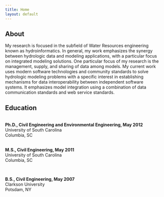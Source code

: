 ```yaml
---
title: Home
layout: default
---
```


## About

My research is focused in the subfield of Water Resources engineering known as hydroinformatics. In general, my work emphasizes the synergy between hydrologic data and modeling applications, with a particular focus on integrated modeling solutions. One particular focus of my research is the management, supply, and sharing of data among models. My current work uses modern software technologies and community standards to solve hydrologic modeling problems with a specific interest in establishing mechanisms for data interoperability between independent software systems. It emphasizes model integration using a combination of data communication standards and web service standards. 

<!-- ## Professional Experience
<p> In 2012, I accepted a post doctoral research position at the University of South Carolina under the advisement of <a target="_blank" href="http://www.ce.sc.edu/DeptInfo/Members/Faculty/goodall.html">Jonathan Goodall</a>.  . Part of my research during this appointment was evaluating the use of the Microsoft Azure cloud environment for model hosting. The product of this work is a web portal for <a target="_blank" href="http://swat.tamu.edu/"> Soil and Water Assessment Tool (SWAT)</a> model hosting, storage, and data visualization.</p>
<p> Another aspect of my research is deriving a scalable watershed delineation algorithm.  As watershed areas become larger and elevation resolution becomes finer, it is apparent that our current delineation methods are not satisfactory.  By separating Digital Elevation Model (DEM) processing from the delineation procedure, an efficient algorithm was derived that leverages pre-processed <a target="_blank" href="http://www.horizon-systems.com/nhdplus/">NHD+</a> data.  This algorithm was found to be 2.5 times faster than <a target="_blank" href="http://www.esri.com/software/arcgis/arcgis-for-home">ArcGIS</a> and 2.7 times faster than <a target="_blank" href="http://hydrology.usu.edu/taudem/taudem5.0/index.html">TauDEM</a> when delineating a 39793 sq km basin. </p> 
<p>A more comprehensive list of my current and past work is provided on my <a href="/research">research</a> and <a href="/research_statement">research statement</a> pages. </p> -->

## Education

<br>
<b>Ph.D., Civil Engineering and Environmental Engineering, May 2012</b> <br>
University of South Carolina<br>
Columbia, SC<br>

<br>

<b>M.S., Civil Engineering, May 2011 </b><br>
University of South Carolina<br>
Columbia, SC<br>

<br>

<b>B.S., Civil Engineering, May 2007</b><br>
Clarkson University<br>
Potsdam, NY<br>

